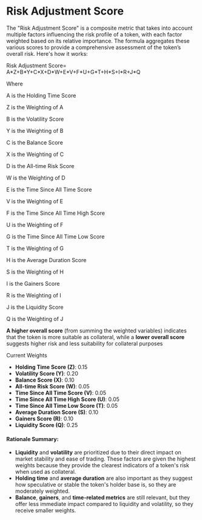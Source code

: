 # Risk Adjustment Score

The "Risk Adjustment Score" is a composite metric that takes into account multiple factors influencing the risk profile of a token, with each factor weighted based on its relative importance. The formula aggregates these various scores to provide a comprehensive assessment of the token’s overall risk. Here's how it works:

Risk Adjustment Score= A\*Z+B\*Y+C\*X+D\*W+E\*V+F\*U+G\*T+H\*S+I\*R+J\*Q

Where

A is the Holding Time Score

Z is the Weighting of A

B is the Volatility Score

Y is the Weighting of B

C is the Balance Score

X is the Weighting of C

D is the All-time Risk Score

W is the Weighting of D

E is the Time Since All Time Score

V is the Weighting of E

F is the Time Since All Time High Score

U is the Weighting of F

G is the Time Since All Time Low Score

T is the Weighting of G

H is the Average Duration Score

S is the Weighting of H

I is the Gainers Score

R is the Weighting of I

J is the Liquidity Score

Q is the Weighting of J



**A higher overall score** (from summing the weighted variables) indicates that the token is more suitable as collateral, while a **lower overall score** suggests higher risk and less suitability for collateral purposes



Current Weights

* **Holding Time Score (Z)**: 0.15
* **Volatility Score (Y)**: 0.20
* **Balance Score (X)**: 0.10
* **All-time Risk Score (W)**: 0.05
* **Time Since All Time Score (V)**: 0.05
* **Time Since All Time High Score (U)**: 0.05
* **Time Since All Time Low Score (T)**: 0.05
* **Average Duration Score (S)**: 0.10
* **Gainers Score (R)**: 0.10
* **Liquidity Score (Q)**: 0.25

#### Rationale Summary:

* **Liquidity** and **volatility** are prioritized due to their direct impact on market stability and ease of trading. These factors are given the highest weights because they provide the clearest indicators of a token's risk when used as collateral.
* **Holding time** and **average duration** are also important as they suggest how speculative or stable the token's holder base is, so they are moderately weighted.
* **Balance**, **gainers**, and **time-related metrics** are still relevant, but they offer less immediate impact compared to liquidity and volatility, so they receive smaller weights.



